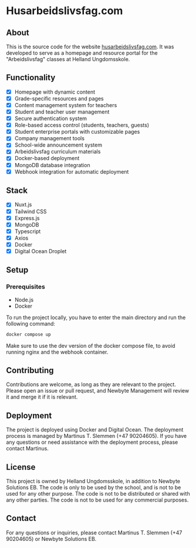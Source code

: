 # Husarbeidslivsfag.com

## About

This is the source code for the website [husarbeidslivsfag.com](https://husarbeidslivsfag.com). It was developed to serve as a homepage and resource portal for the "Arbeidslivsfag" classes at Helland Ungdomsskole.

## Functionality

- [x] Homepage with dynamic content
- [x] Grade-specific resources and pages
- [x] Content management system for teachers
- [x] Student and teacher user management
- [x] Secure authentication system
- [x] Role-based access control (students, teachers, guests)
- [x] Student enterprise portals with customizable pages
- [x] Company management tools
- [x] School-wide announcement system
- [x] Arbeidslivsfag curriculum materials
- [x] Docker-based deployment
- [x] MongoDB database integration
- [x] Webhook integration for automatic deployment

## Stack

- [x] Nuxt.js
- [x] Tailwind CSS
- [x] Express.js
- [x] MongoDB
- [x] Typescript
- [x] Axios
- [x] Docker
- [x] Digital Ocean Droplet

## Setup

### Prerequisites

- Node.js
- Docker

To run the project locally, you have to enter the main directory and run the following command:
```bash
docker compose up
```

Make sure to use the dev version of the docker compose file, to avoid running nginx and the webhook container.

## Contributing

Contributions are welcome, as long as they are relevant to the project. Please open an issue or pull request, and Newbyte Management will review it and merge it if it is relevant.

## Deployment

The project is deployed using Docker and Digital Ocean. The deployment process is managed by Martinus T. Slemmen (+47 90204605). If you have any questions or need assistance with the deployment process, please contact Martinus.

## License

This project is owned by Helland Ungdomsskole, in addition to Newbyte Solutions EB. The code is only to be used by the school, and is not to be used for any other purpose. The code is not to be distributed or shared with any other parties. The code is not to be used for any commercial purposes.

## Contact

For any questions or inquiries, please contact Martinus T. Slemmen (+47 90204605) or Newbyte Solutions EB.
